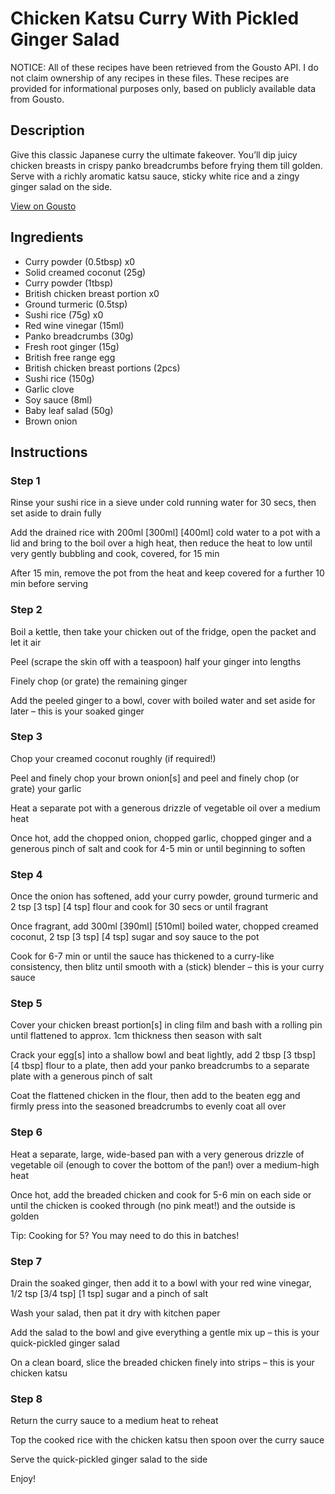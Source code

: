 # Chicken Katsu Curry With Pickled Ginger Salad

NOTICE: All of these recipes have been retrieved from the Gousto API. I do not claim ownership of any recipes in these files. These recipes are provided for informational purposes only, based on publicly available data from Gousto.

## Description

Give this classic Japanese curry the ultimate fakeover. You’ll dip juicy chicken breasts in crispy panko breadcrumbs before frying them till golden. Serve with a richly aromatic katsu sauce, sticky white rice and a zingy ginger salad on the side. 

[View on Gousto](https://www.gousto.co.uk/recipes/cookbook/chicken-katsu-curry-with-pickled-ginger-salad)

## Ingredients

- Curry powder (0.5tbsp) x0
- Solid creamed coconut (25g)
- Curry powder (1tbsp)
- British chicken breast portion x0
- Ground turmeric (0.5tsp)
- Sushi rice (75g) x0
- Red wine vinegar (15ml)
- Panko breadcrumbs (30g)
- Fresh root ginger (15g)
- British free range egg
- British chicken breast portions (2pcs)
- Sushi rice (150g)
- Garlic clove
- Soy sauce (8ml)
- Baby leaf salad (50g)
- Brown onion

## Instructions


### Step 1

Rinse your sushi rice in a sieve under cold running water for 30 secs, then set aside to drain fully

Add the drained rice with 200ml <span class="text-purple">[300ml]</span> <span class="text-danger">[400ml] </span>cold water to a pot with a lid and bring to the boil over a high heat, then reduce the heat to low until very gently bubbling and cook, covered, for 15 min

After 15 min, remove the pot from the heat and keep covered for a further 10 min before serving


### Step 2

Boil a kettle, then take your chicken out of the fridge, open the packet and let it air

Peel (scrape the skin off with a teaspoon) half your ginger into lengths

Finely chop (or grate) the remaining ginger

Add the peeled ginger to a bowl, cover with boiled water and set aside for later – this is your soaked ginger


### Step 3

Chop your creamed coconut roughly (if required!)

Peel and finely chop your brown onion[s] and peel and finely chop (or grate) your garlic

Heat a separate pot with a generous drizzle of vegetable oil over a medium heat

Once hot, add the chopped onion, chopped garlic, chopped ginger and a generous pinch of salt and cook for 4-5 min or until beginning to soften


### Step 4

Once the onion has softened, add your curry powder, ground turmeric and 2 tsp <span class="text-purple">[3 tsp]</span> <span class="text-danger">[4 tsp]</span> flour and cook for 30 secs or until fragrant

Once fragrant, add 300ml <span class="text-purple">[390ml]</span> <span class="text-danger">[510ml]</span> boiled water, chopped creamed coconut, 2 tsp <span class="text-purple">[3 tsp]</span> <span class="text-danger">[4 tsp]</span> sugar and soy sauce to the pot

Cook for 6-7 min or until the sauce has thickened to a curry-like consistency, then blitz until smooth with a (stick) blender – this is your curry sauce


### Step 5

Cover your chicken breast portion[s] in cling film and bash with a rolling pin until flattened to approx. 1cm thickness then season with salt

Crack your egg[s] into a shallow bowl and beat lightly, add 2 tbsp <span class="text-purple">[3 tbsp]</span> <span class="text-danger">[4 tbsp] </span>flour to a plate, then add your panko breadcrumbs to a separate plate with a generous pinch of salt

Coat the flattened chicken in the flour, then add to the beaten egg and firmly press into the seasoned breadcrumbs to evenly coat all over


### Step 6

Heat a separate, large, wide-based pan with a very generous drizzle of vegetable oil (enough to cover the bottom of the pan!) over a medium-high heat

Once hot, add the breaded chicken and cook for 5-6 min on each side or until the chicken is cooked through (no pink meat!) and the outside is golden

Tip: Cooking for 5? You may need to do this in batches!


### Step 7

Drain the soaked ginger, then add it to a bowl with your red wine vinegar, 1/2 tsp <span class="text-purple">[3/4 tsp]</span> <span class="text-danger">[1 tsp]</span> sugar and a pinch of salt

Wash your salad, then pat it dry with kitchen paper

Add the salad to the bowl and give everything a gentle mix up – this is your quick-pickled ginger salad

On a clean board, slice the breaded chicken finely into strips – this is your chicken katsu

### Step 8

Return the curry sauce to a medium heat to reheat

Top the cooked rice with the chicken katsu then spoon over the curry sauce

Serve the quick-pickled ginger salad to the side

Enjoy!

